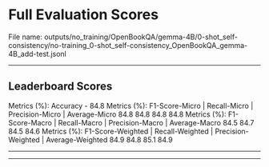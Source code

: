 # Full Evaluation Scores

File name: outputs/no_training/OpenBookQA/gemma-4B/0-shot_self-consistency/no-training_0-shot_self-consistency_OpenBookQA_gemma-4B_add-test.jsonl


---

## Leaderboard Scores

Metrics (%): Accuracy - 84.8
Metrics (%): F1-Score-Micro | Recall-Micro | Precision-Micro | Average-Micro
                84.8        84.8          84.8        84.8
Metrics (%): F1-Score-Macro | Recall-Macro | Precision-Macro | Average-Macro
                84.5        84.7          84.5        84.6
Metrics (%): F1-Score-Weighted | Recall-Weighted | Precision-Weighted | Average-Weighted
                84.9        84.8          85.1        84.9

---


---

